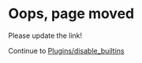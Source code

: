 # Oops, page moved

Please update the link!

Continue to [Plugins/disable_builtins](/Plugins/disable_builtins)